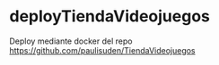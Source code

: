 # deployTiendaVideojuegos
Deploy mediante docker del repo https://github.com/paulisuden/TiendaVideojuegos
